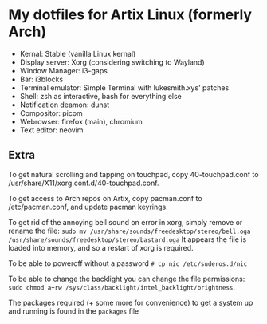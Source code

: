 # My dotfiles for Artix Linux (formerly Arch)
- Kernal: Stable (vanilla Linux kernal)
- Display server: Xorg (considering switching to Wayland)
- Window Manager: i3-gaps
- Bar: i3blocks
- Terminal emulator: Simple Terminal with lukesmith.xys' patches
- Shell: zsh as interactive, bash for everything else
- Notification deamon: dunst
- Compositor: picom
- Webrowser: firefox (main), chromium
- Text editor: neovim

## Extra
To get natural scrolling and tapping on touchpad, copy 40-touchpad.conf to /usr/share/X11/xorg.conf.d/40-touchpad.conf.

To get access to Arch repos on Artix, copy pacman.conf to /etc/pacman.conf, and update pacman keyrings.

To get rid of the annoying bell sound on error in xorg, simply remove or rename the file: `sudo mv /usr/share/sounds/freedesktop/stereo/bell.oga /usr/share/sounds/freedesktop/stereo/bastard.oga` It appears the file is loaded into memory, and so a restart of xorg is required.

To be able to poweroff without a password `# cp nic /etc/suderos.d/nic`

To be able to change the backlight you can change the file permissions: `sudo chmod a+rw /sys/class/backlight/intel_backlight/brightness`.

The packages required (+ some more for convenience) to get a system up and running is found in the `packages` file

